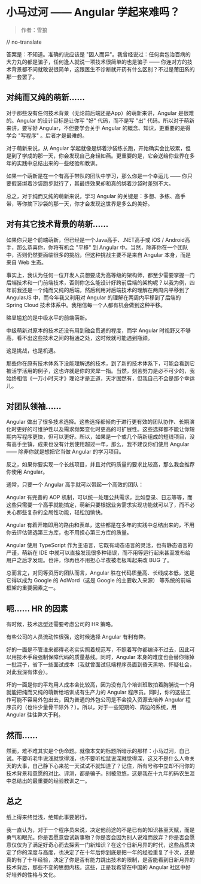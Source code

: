 # 小马过河 —— Angular 学起来难吗？

> 作者：雪狼

// no-translate

答案是：不知道。准确的说应该是 "因人而异"。我曾经说过：任何卖包治百病的大力丸的都是骗子，任何逢人就说一项技术很简单的也是骗子 —— 你连对方的技术背景都不问就敢说很简单，这跟医生不诊断就开药有什么区别？不过是莆田系的那一套罢了。

## 对纯而又纯的萌新……

对于那些没有任何技术背景（无论前后端还是App）的萌新来讲，Angular 是很难的。Angular 的设计目标是让你写 "好" 代码，而不是写 "出" 代码。所以对于萌新来讲，要写好 Angular，不但要学会关于 Angular 的概念、知识，更重要的是得学会 "写程序" 。后者才是最难的。

对于萌新来说，从 Angular 学起就像是绑着沙袋练长跑，开始确实会比较累，但是到了学成的那一天，你会发现自己身轻如燕。更重要的是，它会送给你业界在多年的实践中总结出来的一些经验和教训。

如果一个萌新是在一个有高手带队的团队中学习，那么你是一个幸运儿 —— 你只要假装绑着沙袋跑步就行了，其最终效果却和真的绑着沙袋时差别不大。

总之，对于纯而又纯的萌新来说，学习 Angular 的关键是：多想、多练、高手带，等你摘下沙袋的那一天，你才会发现这世界是多么的美好。

## 对有其它技术背景的萌新……

如果你只是个前端萌新，但已经是一个Java高手、.NET高手或 iOS / Android高手，那么恭喜你，你将有机会 "平移" 到 Angular 中。当然，除非你在一个团队中，否则仍然要面临很多的挑战，但这种挑战主要不是来自 Angular 本身，而是来自 Web 生态。

事实上，我认为任何一位开发人员想要成为高等级的架构师，都至少需要掌握一门后端技术和一门前端技术，否则你怎么能设计好跨前后端的架构呢？以我为例，四年前我还是一个纯而又纯的后端，然后利用对后端技术的理解在两周内平移到了 AngularJS 中，而今年我又利用对 Angular 的理解在两周内平移到了后端的 Spring Cloud 技术体系中。我相信每一个人都有机会做到这种平移。

略显尴尬的是中级水平的前端萌新。

中级萌新对原本的技术还没有用到融会贯通的程度，而学 Angular 时视野又不够高，看不出这些技术之间的相通之处，这时候就可能遇到瓶颈。

这是挑战，也是机遇。

那些你在原有技术体系下没能理解透的技术，到了新的技术体系下，可能会看到它被活学活用的例子，这也许就是你的灵犀一指。当然，刻苦努力是必不可少的，我始终相信《一万小时天才》理论才是正道，天才固然有，但我自己不会是那个幸运儿。

## 对团队领袖……

Angular 做出了很多技术选择。这些选择都倾向于进行更有效的团队协作、长期演化时更好的可维护性以及需求频繁变化时更高的可扩展性。这些选择都不能让你短期内写程序更快，但可以更好。所以，如果是一个或几个萌新组成的短线项目，没有高手坐镇，成果也没有计划使用超过一年，那么，我不建议你们使用 Angular —— 除非你就是想把它当做 Angular 的学习项目。

反之，如果你要实现一个长线项目，并且对代码质量的要求比较高，那么我会推荐你使用 Angular。

通常，只要一个 Angular 高手就可以带起一个高效的团队：

Angular 有完善的 AOP 机制，可以统一处理公共需求，比如登录、日志等等，而这些只需要一个高手就能搞定，萌新只要根据业务需求实现功能就可以了，而不必关心那些复杂的全局性功能，轻松加愉快。

Angular 有着开箱即用的路由和表单，这些都是在多年的实践中总结出来的，不用你去评估筛选第三方库，也不用担心第三方库的质量。

Angular 使用 TypeScript 作为主语言，它既有动态语言的灵活，也有静态语言的严谨，萌新在 IDE 中就可以直接发现很多种错误，而不用等运行起来甚至发布给用户之后才发现。也许，你再也不用担心半夜被老板叫起来改 BUG 了。

总而言之，对同等资历的团队而言，Angular 胜在代码质量高、长线成本低，这是它得以成为 Google 的 AdWord（这是 Google 的主要收入来源） 等系统的前端框架的重要因素之一。

## 呃…… HR 的因素

有时候，技术选型还需要考虑公司的 HR 策略。

有些公司的人员流动性很强，这时候选择 Angular 有利有弊。

好的一面是不管谁来都得老老实实照着规范写，不照着写你都编译不过去，因此可以用技术手段强制保障代码的质量基线。同时，Angular 本身的难度也会替你筛掉一批混子，省下一些面试成本（我就曾面试低端程序员面到昏天黑地、怀疑社会，对此我深有体会）。

坏的一面是你的平均用人成本会比较高，因为没有几个培训班敢拍着胸脯说一个月就能把纯而又纯的萌新给培训成有生产力的 Angular 程序员。同时，你的这些工作可能不容易外包出去，因为普通的外包公司是不会投入资源去培养 Angular 程序员的（也许少量骨干除外？）。所以，对于一些短期的、周边的系统，用 Angular 往往弊大于利。

## 然而……

然而，难不难其实是个伪命题。就像本文的标题所暗示的那样：小马过河，自己试。不要听老牛说浅就觉得浅，也不要听松鼠说深就觉得深，这又不是什么人命关天的大事，自己静下心来花一天试试不就知道了？记住，所有号称中立却不问你的技术背景和意愿的对比、评测，都是骗子。别被忽悠，这是我在十九年的码农生涯中总结出的最重要的经验教训之一。

## 总之

纸上得来终觉浅，绝知此事要躬行。

我一直认为，对于一个程序员来说，决定他前途的不是已有的知识甚至天赋，而是勇气和眼光。你是否愿意尝试新事物？你是否会因为别人说难而放弃？你是否会愿意仅仅为了满足好奇心而去探索一门新知识？在这个日新月异的时代，这些品质决定了你的深度与高度，也决定了在十年后你到底是把一年的经验重复了十次，还是真的有了十年经验，决定了你是否有能力跳出技术的限制，是否能看到日新月异的技术背后，那些不变的思想内核。这些，正是我希望在中国的 Angular 社区中好好培养的性格与文化。
